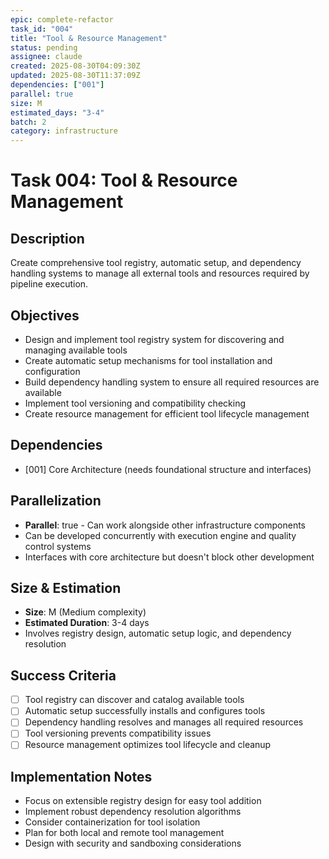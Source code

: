 ```yaml
---
epic: complete-refactor
task_id: "004"
title: "Tool & Resource Management"
status: pending
assignee: claude
created: 2025-08-30T04:09:30Z
updated: 2025-08-30T11:37:09Z
dependencies: ["001"]
parallel: true
size: M
estimated_days: "3-4"
batch: 2
category: infrastructure
---
```


# Task 004: Tool & Resource Management

## Description
Create comprehensive tool registry, automatic setup, and dependency handling systems to manage all external tools and resources required by pipeline execution.

## Objectives
- Design and implement tool registry system for discovering and managing available tools
- Create automatic setup mechanisms for tool installation and configuration
- Build dependency handling system to ensure all required resources are available
- Implement tool versioning and compatibility checking
- Create resource management for efficient tool lifecycle management

## Dependencies
- [001] Core Architecture (needs foundational structure and interfaces)

## Parallelization
- **Parallel**: true - Can work alongside other infrastructure components
- Can be developed concurrently with execution engine and quality control systems
- Interfaces with core architecture but doesn't block other development

## Size & Estimation
- **Size**: M (Medium complexity)
- **Estimated Duration**: 3-4 days
- Involves registry design, automatic setup logic, and dependency resolution

## Success Criteria
- [ ] Tool registry can discover and catalog available tools
- [ ] Automatic setup successfully installs and configures tools
- [ ] Dependency handling resolves and manages all required resources
- [ ] Tool versioning prevents compatibility issues
- [ ] Resource management optimizes tool lifecycle and cleanup

## Implementation Notes
- Focus on extensible registry design for easy tool addition
- Implement robust dependency resolution algorithms
- Consider containerization for tool isolation
- Plan for both local and remote tool management
- Design with security and sandboxing considerations